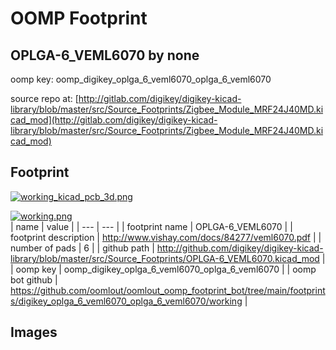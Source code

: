 # OOMP Footprint  
## OPLGA-6_VEML6070  by none  
  
oomp key: oomp_digikey_oplga_6_veml6070_oplga_6_veml6070  
  
source repo at: [http://gitlab.com/digikey/digikey-kicad-library/blob/master/src/Source_Footprints/Zigbee_Module_MRF24J40MD.kicad_mod](http://gitlab.com/digikey/digikey-kicad-library/blob/master/src/Source_Footprints/Zigbee_Module_MRF24J40MD.kicad_mod)  
## Footprint  
  
[![working_kicad_pcb_3d.png](working_kicad_pcb_3d_600.png)](working_kicad_pcb_3d.png)  
  
[![working.png](working_600.png)](working.png)  
| name | value | 
| --- | --- | 
| footprint name | OPLGA-6_VEML6070 | 
| footprint description | http://www.vishay.com/docs/84277/veml6070.pdf | 
| number of pads | 6 | 
| github path | http://github.com/digikey/digikey-kicad-library/blob/master/src/Source_Footprints/OPLGA-6_VEML6070.kicad_mod | 
| oomp key | oomp_digikey_oplga_6_veml6070_oplga_6_veml6070 | 
| oomp bot github | https://github.com/oomlout/oomlout_oomp_footprint_bot/tree/main/footprints/digikey_oplga_6_veml6070_oplga_6_veml6070/working | 
## Images  
